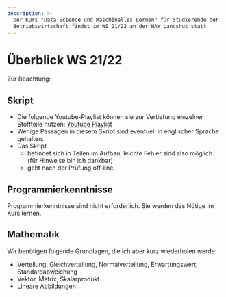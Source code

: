 ```yaml
---
description: >-
  Der Kurs "Data Science und Maschinelles Lernen" für Studierende der
  Betriebswirtschaft findet im WS 21/22 an der HAW Landshut statt.
---
```


# Überblick WS 21/22

Zur Beachtung:

## Skript

- Die folgende Youtube-Playlist können sie zur Vertiefung einzelner Stoffteile nutzen: [Youtube Playlist](https://youtube.com/playlist?list=PLfGN40VwjduJPvtP9QUjC0rjM6-ePT9bg)
- Wenige Passagen in diesem Skript sind eventuell in englischer Sprache gehalten.
- Das Skript 
  - befindet sich in Teilen im Aufbau, leichte Fehler sind also möglich (für Hinweise bin ich dankbar)
  - geht nach der Prüfung off-line.



## Programmierkenntnisse

Programmierkenntnisse sind nicht erforderlich. Sie werden das Nötige im Kurs lernen.



## Mathematik

Wir benötigen folgende Grundlagen, die ich aber kurz wiederholen werde:

- Verteilung, Gleichverteilung, Normalverteilung, Erwartungswert, Standardabweichung
- Vektor, Matrix, Skalarprodukt
- Lineare Abbildungen
